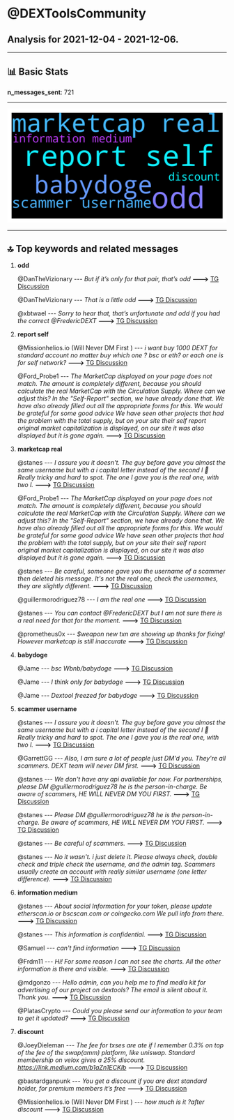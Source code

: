 # **@DEXToolsCommunity**
 ## Analysis for **2021-12-04** - **2021-12-06**.

---

## 📊 **Basic Stats**

**n_messages_sent**: 721

---
![wordcloud](DEXToolsCommunity_2Days_wordcloud.png)

---


## 🔝 **Top keywords and related messages**

1. **odd**

    @DanTheVizionary --- *But if it’s only for that pair, that’s odd* **--->** [TG Discussion](https://t.me/DEXToolsCommunity/309668)

    @DanTheVizionary --- *That is a little odd* **--->** [TG Discussion](https://t.me/DEXToolsCommunity/309649)

    @xbtwael --- *Sorry to hear that, that’s unfortunate and odd if you had the correct @FredericDEXT* **--->** [TG Discussion](https://t.me/DEXToolsCommunity/309403)

2. **report self**

    @Missionhelios.io (Will Never DM First ) --- *i want buy 1000 DEXT for standard account  no matter buy which one ? bsc or eth?  or each one is for self network?* **--->** [TG Discussion](https://t.me/DEXToolsCommunity/309807)

    @Ford_Probe1 --- *The MarketCap displayed on your page does not match. The amount is completely different, because you should calculate the real MarketCap with the Circulation Supply. Where can we adjust this? In the "Self-Report" section, we have already done that. We have also already filled out all the appropriate forms for this. We would be grateful for some good advice  We have seen other projects that had the problem with the total supply, but on your site their self report original market capitalization is displayed, on our site it was also displayed but it is gone again.* **--->** [TG Discussion](https://t.me/DEXToolsCommunity/309566)

3. **marketcap real**

    @stanes --- *I assure you it doesn't. The guy before gave you almost the same username but with a i capital letter instead of the second l 😬 Really tricky and hard to spot. The one I gave you is the real one, with two l.* **--->** [TG Discussion](https://t.me/DEXToolsCommunity/310068)

    @Ford_Probe1 --- *The MarketCap displayed on your page does not match. The amount is completely different, because you should calculate the real MarketCap with the Circulation Supply. Where can we adjust this? In the "Self-Report" section, we have already done that. We have also already filled out all the appropriate forms for this. We would be grateful for some good advice  We have seen other projects that had the problem with the total supply, but on your site their self report original market capitalization is displayed, on our site it was also displayed but it is gone again.* **--->** [TG Discussion](https://t.me/DEXToolsCommunity/309566)

    @stanes --- *Be careful, someone gave you the username of a scammer then deleted his message. It's not the real one, check the usernames, they are slightly different.* **--->** [TG Discussion](https://t.me/DEXToolsCommunity/309514)

    @guillermorodriguez78 --- *I am the real one* **--->** [TG Discussion](https://t.me/DEXToolsCommunity/309754)

    @stanes --- *You can contact @FredericDEXT but I am not sure there is a real need for that for the moment.* **--->** [TG Discussion](https://t.me/DEXToolsCommunity/310009)

    @prometheus0x --- *$weapon new txn are showing up thanks for fixing! However marketcap is still inaccurate* **--->** [TG Discussion](https://t.me/DEXToolsCommunity/307708)

4. **babydoge**

    @Jame --- *bsc Wbnb/babydoge* **--->** [TG Discussion](https://t.me/DEXToolsCommunity/309659)

    @Jame --- *I think only for babydoge* **--->** [TG Discussion](https://t.me/DEXToolsCommunity/309650)

    @Jame --- *Dextool freezed for babydoge* **--->** [TG Discussion](https://t.me/DEXToolsCommunity/309634)

5. **scammer username**

    @stanes --- *I assure you it doesn't. The guy before gave you almost the same username but with a i capital letter instead of the second l 😬 Really tricky and hard to spot. The one I gave you is the real one, with two l.* **--->** [TG Discussion](https://t.me/DEXToolsCommunity/310068)

    @GarrettGG --- *Also, I am sure a lot of people just DM'd you.  They're all scammers.  DEXT team will never DM first.* **--->** [TG Discussion](https://t.me/DEXToolsCommunity/309271)

    @stanes --- *We don't have any api available for now. For partnerships, please DM @guillermorodriguez78 he is the person-in-charge.  Be aware of scammers, HE WILL NEVER DM YOU FIRST.* **--->** [TG Discussion](https://t.me/DEXToolsCommunity/308282)

    @stanes --- *Please DM @guillermorodriguez78 he is the person-in-charge.  Be aware of scammers, HE WILL NEVER DM YOU FIRST.* **--->** [TG Discussion](https://t.me/DEXToolsCommunity/310053)

    @stanes --- *Be careful of scammers.* **--->** [TG Discussion](https://t.me/DEXToolsCommunity/308330)

    @stanes --- *No it wasn't. i just delete it.  Please always check, double check and triple check the username, and the admin tag.  Scammers usually create an account with really similar username (one letter difference).* **--->** [TG Discussion](https://t.me/DEXToolsCommunity/309419)

6. **information medium**

    @stanes --- *About social Information for your token, please update etherscan.io or bscscan.com or coingecko.com  We pull info from there.* **--->** [TG Discussion](https://t.me/DEXToolsCommunity/309421)

    @stanes --- *This information is confidential.* **--->** [TG Discussion](https://t.me/DEXToolsCommunity/310029)

    @Samuel --- *can't find information* **--->** [TG Discussion](https://t.me/DEXToolsCommunity/310021)

    @Frdm11 --- *Hi! For some reason I can not see the charts. All the other information is there and visible.* **--->** [TG Discussion](https://t.me/DEXToolsCommunity/307827)

    @mdgonzo --- *Hello admin, can you help me to find media kit for advertising of our project on dextools? The email is silent about it. Thank you.* **--->** [TG Discussion](https://t.me/DEXToolsCommunity/308883)

    @PlatasCrypto --- *Could you please send our information to your team to get it updated?* **--->** [TG Discussion](https://t.me/DEXToolsCommunity/308361)

7. **discount**

    @JoeyDieleman --- *The fee for txses are ate if I remember 0.3% on top of the fee of the swap(amm) platform, like uniswap. Standard membership on velox gives a 25% discount.   https://link.medium.com/b1aZn1ECKlb* **--->** [TG Discussion](https://t.me/DEXToolsCommunity/309817)

    @bastardganpunk --- *You get a discount if you are dext standard holder, for premium members it’s free* **--->** [TG Discussion](https://t.me/DEXToolsCommunity/309873)

    @Missionhelios.io (Will Never DM First ) --- *how much is it ?after discount* **--->** [TG Discussion](https://t.me/DEXToolsCommunity/309876)

